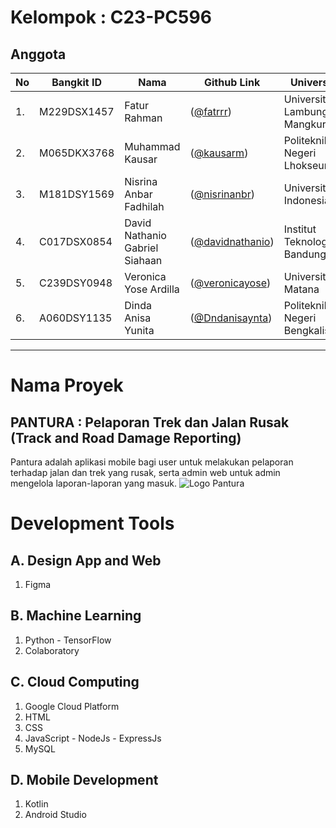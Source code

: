 # Kelompok : C23-PC596
## Anggota
| No | Bangkit ID | Nama | Github Link | Universitas |
| -- | ---- | ---- |------ | --- |
| 1. | M229DSX1457 | Fatur Rahman | ([@fatrrr](https://github.com/fatrrr)) | Universitas Lambung Mangkurat |
| 2. | M065DKX3768 | Muhammad Kausar | ([@kausarm](https://github.com/kausarm)) | Politeknik Negeri Lhokseumawe |
| 3. | M181DSY1569 | Nisrina Anbar Fadhilah | ([@nisrinanbr](https://github.com/nisrinanbr)) |  Universitas Indonesia |
| 4. | C017DSX0854 | David Nathanio Gabriel Siahaan | ([@davidnathanio](https://github.com/davidnathanio)) | Institut Teknologi Bandung |
| 5. | C239DSY0948 | Veronica Yose Ardilla | ([@veronicayose](https://github.com/veronicayose)) | Universitas Matana |
| 6. | A060DSY1135 | Dinda Anisa Yunita | ([@Dndanisaynta](https://github.com/Dndanisaynta)) | Politeknik Negeri Bengkalis |

***
# Nama Proyek
## PANTURA : Pelaporan Trek dan Jalan Rusak  (Track and Road Damage Reporting)
Pantura adalah aplikasi mobile bagi user untuk melakukan pelaporan terhadap jalan dan trek yang rusak, serta admin web untuk admin mengelola laporan-laporan yang masuk.
![Logo Pantura](https://storage.googleapis.com/pantura-bucket/logo-color.png)

# Development Tools
## A. Design App and Web
1. Figma
## B. Machine Learning
1. Python - TensorFlow
2. Colaboratory
## C. Cloud Computing
1. Google Cloud Platform
2. HTML
3. CSS
4. JavaScript - NodeJs - ExpressJs
5. MySQL
## D. Mobile Development
1. Kotlin
2. Android Studio
